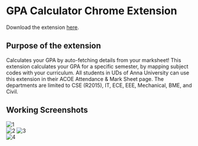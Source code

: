 # GPA Calculator Chrome Extension
Download the extension [here](https://chrome.google.com/webstore/detail/gpa-calculator-anna-unive/plgpadocbcmhlndhcibmhoomfdeokdgg).
## Purpose of the extension
Calculates your GPA by auto-fetching details from your marksheet!
This extension calculates your GPA for a specific semester, by mapping subject codes with your curriculum. All students in UDs of Anna University can use this extension in their ACOE Attendance & Mark Sheet page. The departments are limited to CSE (R2015), IT, ECE, EEE, Mechanical, BME, and Civil.
## Working Screenshots
![1](https://user-images.githubusercontent.com/60057580/103777322-b5a79380-5056-11eb-94d8-4a2f689e7161.PNG)  
![2](https://user-images.githubusercontent.com/60057580/103777808-6f066900-5057-11eb-8f86-fa79cc5d20e8.png) 
![3](https://user-images.githubusercontent.com/60057580/103777809-6f9eff80-5057-11eb-9d7a-bedfecd122e8.png)  
![4](https://user-images.githubusercontent.com/60057580/103777804-6d3ca580-5057-11eb-9f30-c75d23da408a.png)  
